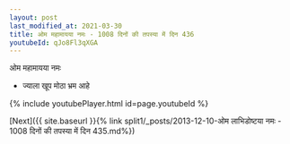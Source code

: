 ```yaml
---
layout: post
last_modified_at: 2021-03-30
title: ओम महामायया नमः - 1008 दिनों की तपस्या में दिन 436
youtubeId: qJo8Fl3qXGA
---
```

 
 
 ओम महामायया नमः  
 
 -  ज्याला खूप मोठा भ्रम आहे 
 
  
 
  
 
 
 
 
 
 


{% include youtubePlayer.html id=page.youtubeId %}
 
[Next]({{ site.baseurl }}{% link  split1/_posts/2013-12-10-ओम लाभिडोष्टया नमः - 1008 दिनों की तपस्या में दिन 435.md%})
 
